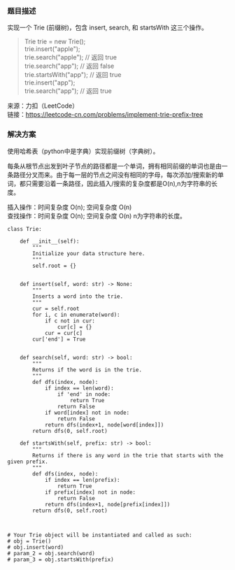 ### 题目描述
实现一个 Trie (前缀树)，包含 insert, search, 和 startsWith 这三个操作。
>Trie trie = new Trie();  
trie.insert("apple");  
trie.search("apple");   // 返回 true  
trie.search("app");     // 返回 false  
trie.startsWith("app"); // 返回 true  
trie.insert("app");   
trie.search("app");     // 返回 true

来源：力扣（LeetCode）  
链接：https://leetcode-cn.com/problems/implement-trie-prefix-tree

### 解决方案
使用哈希表（python中是字典）实现前缀树（字典树）。

每条从根节点出发到叶子节点的路径都是一个单词，拥有相同前缀的单词也是由一条路径分叉而来。由于每一层的节点之间没有相同的字母，每次添加/搜索新的单词，都只需要沿着一条路径，因此插入/搜索的复杂度都是O(n),n为字符串的长度。

插入操作：时间复杂度 O(n); 空间复杂度 O(n)  
查找操作：时间复杂度 O(n); 空间复杂度 O(n)
n为字符串的长度。

```
class Trie:

    def __init__(self):
        """
        Initialize your data structure here.
        """
        self.root = {}
        

    def insert(self, word: str) -> None:
        """
        Inserts a word into the trie.
        """
        cur = self.root
        for i, c in enumerate(word):
            if c not in cur:
                cur[c] = {}
            cur = cur[c]
        cur['end'] = True
        

    def search(self, word: str) -> bool:
        """
        Returns if the word is in the trie.
        """
        def dfs(index, node):
            if index == len(word):
                if 'end' in node:
                    return True
                return False
            if word[index] not in node:
                return False
            return dfs(index+1, node[word[index]])
        return dfs(0, self.root)
        
    def startsWith(self, prefix: str) -> bool:
        """
        Returns if there is any word in the trie that starts with the given prefix.
        """
        def dfs(index, node):
            if index == len(prefix):
                return True
            if prefix[index] not in node:
                return False
            return dfs(index+1, node[prefix[index]])
        return dfs(0, self.root)



# Your Trie object will be instantiated and called as such:
# obj = Trie()
# obj.insert(word)
# param_2 = obj.search(word)
# param_3 = obj.startsWith(prefix)
```